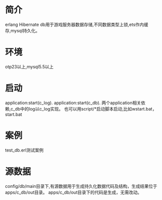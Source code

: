# 简介

erlang Hibernate
db用于游戏服务器数据存储,不同数据类型上锁,ets作内缓存,mysql持久化。

# 环境

otp23以上,mysql5.5以上

# 启动
application:start(c_log).
application:start(c_db).
两个application相关依赖,c_db中的log以c_log实现。
也可以用script/*启动脚本启动,比如wstart.bat，start.bat

# 案例
test_db.erl测试案例

# 源数据
config/db/main目录下,有源数据用于生成持久化数据代码及结构，生成结果位于apps/c_db/out目录。
apps/c_db/out目录下的代码是生成，无需改动。
